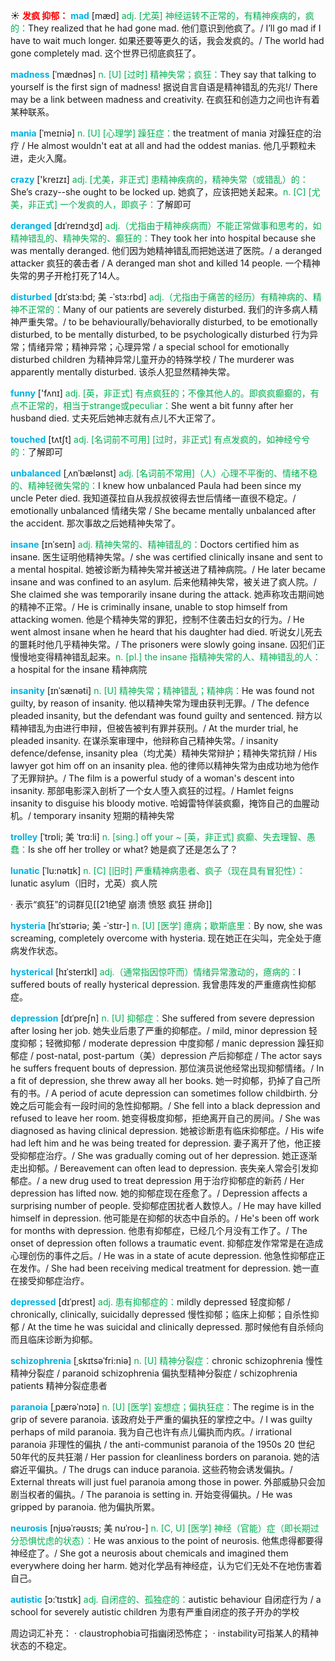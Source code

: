 ☀ <font color="red">**发疯 抑郁：**</font>
<font color="sky blue">**mad**</font> [mæd] 
<font color="#00b050">adj. [尤英] 神经运转不正常的，有精神疾病的，疯的：</font>They realized that he had gone mad. 他们意识到他疯了。/ I’ll go mad if I have to wait much longer. 如果还要等更久的话，我会发疯的。/ The world had gone completely mad. 这个世界已彻底疯狂了。
           
<font color="sky blue">**madness**</font> [ˈmædnəs]
<font color="#00b050">n. [U] [过时] 精神失常；疯狂：</font>They say that talking to yourself is the first sign of madness! 据说自言自语是精神错乱的先兆!/ There may be a link between madness and creativity. 在疯狂和创造力之间也许有着某种联系。
           
<font color="sky blue">**mania**</font> [ˈmeɪniə]
<font color="#00b050">n. [U] [心理学] 躁狂症：</font>the treatment of mania 对躁狂症的治疗 / He almost wouldn't eat at all and had the oddest manias. 他几乎颗粒未进，走火入魔。

<font color="sky blue">**crazy**</font> ['kreɪzɪ] 
<font color="#00b050">adj. [尤美，非正式] 患精神疾病的，精神失常（或错乱）的：</font>She’s crazy--she ought to be locked up. 她疯了，应该把她关起来。<font color="#00b050">n. [C] [尤美，非正式] 一个发疯的人，即疯子：</font>了解即可
                      
<font color="sky blue">**deranged**</font> [dɪˈreɪndʒd]
<font color="#00b050">adj.（尤指由于精神疾病而）不能正常做事和思考的，如精神错乱的、精神失常的、癫狂的：</font>They took her into hospital because she was mentally deranged. 他们因为她精神错乱而把她送进了医院。/ a deranged attacker 疯狂的袭击者 / A deranged man shot and killed 14 people. 一个精神失常的男子开枪打死了14人。
           
<font color="sky blue">**disturbed**</font> [dɪˈstɜ:bd; 美 -ˈstɜ:rbd]
<font color="#00b050">adj.（尤指由于痛苦的经历）有精神病的、精神不正常的：</font>Many of our patients are severely disturbed. 我们的许多病人精神严重失常。/ to be behaviourally/behaviorally disturbed, to be emotionally disturbed, to be mentally disturbed, to be psychologically disturbed 行为异常；情绪异常；精神异常；心理异常 / a special school for emotionally disturbed children 为精神异常儿童开办的特殊学校 / The murderer was apparently mentally disturbed. 该杀人犯显然精神失常。

<font color="sky blue">**funny**</font> ['fʌnɪ] 
<font color="#00b050">adj. [英，非正式] 有点疯狂的；不像其他人的。即疯疯癫癫的，有点不正常的，相当于strange或peculiar：</font>She went a bit funny after her husband died. 丈夫死后她神志就有点儿不大正常了。
           
<font color="sky blue">**touched**</font> [tʌtʃt]
<font color="#00b050">adj. [名词前不可用] [过时，非正式] 有点发疯的，如神经兮兮的：</font>了解即可

<font color="sky blue">**unbalanced**</font> [ˌʌnˈbælənst]
<font color="#00b050">adj. [名词前不常用]（人）心理不平衡的、情绪不稳的、精神轻微失常的：</font>I knew how unbalanced Paula had been since my uncle Peter died. 我知道葆拉自从我叔叔彼得去世后情绪一直很不稳定。/ emotionally unbalanced 情绪失常 / She became mentally unbalanced after the accident. 那次事故之后她精神失常了。

<font color="sky blue">**insane**</font> [ɪnˈseɪn]
<font color="#00b050">adj. 精神失常的、精神错乱的：</font>Doctors certified him as insane. 医生证明他精神失常。/ she was certified clinically insane and sent to a mental hospital. 她被诊断为精神失常并被送进了精神病院。/ He later became insane and was confined to an asylum. 后来他精神失常，被关进了疯人院。/ She claimed she was temporarily insane during the attack. 她声称攻击期间她的精神不正常。/ He is criminally insane, unable to stop himself from attacking women. 他是个精神失常的罪犯，控制不住袭击妇女的行为。/ He went almost insane when he heard that his daughter had died. 听说女儿死去的噩耗时他几乎精神失常。/ The prisoners were slowly going insane. 囚犯们正慢慢地变得精神错乱起来。<font color="#00b050">n. [pl.] the insane 指精神失常的人、精神错乱的人：</font>a hospital for the insane 精神病院
                      
<font color="sky blue">**insanity**</font> [ɪnˈsænəti]
<font color="#00b050">n. [U] 精神失常；精神错乱；精神病：</font>He was found not guilty, by reason of insanity. 他以精神失常为理由获判无罪。/ The defence pleaded insanity, but the defendant was found guilty and sentenced. 辩方以精神错乱为由进行申辩，但被告被判有罪并获刑。/ At the murder trial, he pleaded insanity. 在谋杀案审理中，他辩称自己精神失常。/ insanity defence/defense, insanity plea（均尤美）精神失常辩护；精神失常抗辩 / His lawyer got him off on an insanity plea. 他的律师以精神失常为由成功地为他作了无罪辩护。/ The film is a powerful study of a woman's descent into insanity. 那部电影深入剖析了一个女人堕入疯狂的过程。/ Hamlet feigns insanity to disguise his bloody motive. 哈姆雷特佯装疯癫，掩饰自己的血腥动机。/ temporary insanity 短期的精神失常

<font color="sky blue">**trolley**</font> [ˈtrɒli; 美 ˈtrɑ:li]
<font color="#00b050">n. [sing.] off your ~ [英，非正式] 疯癫、失去理智、愚蠢：</font>Is she off her trolley or what? 她是疯了还是怎么了？

<font color="sky blue">**lunatic**</font> [ˈlu:nətɪk]
<font color="#00b050">n. [C] [旧时] 严重精神病患者、疯子（现在具有冒犯性）：</font>lunatic asylum（旧时，尤英）疯人院

· 表示“疯狂”的词群见[[21绝望 崩溃 愤怒 疯狂 拼命]]
                      
<font color="sky blue">**hysteria**</font> [hɪˈstɪəriə; 美 -ˈstɪr-]
<font color="#00b050">n. [U] [医学] 癔病；歇斯底里：</font>By now, she was screaming, completely overcome with hysteria. 现在她正在尖叫，完全处于癔病发作状态。
 
<font color="sky blue">**hysterical**</font> [hɪˈsterɪkl]
<font color="#00b050">adj.（通常指因惊吓而）情绪异常激动的，癔病的：</font>I suffered bouts of really hysterical depression. 我曾患阵发的严重癔病性抑郁症。

<font color="sky blue">**depression**</font> [dɪˈpreʃn]
<font color="#00b050">n. [U] 抑郁症：</font>She suffered from severe depression after losing her job. 她失业后患了严重的抑郁症。/ mild, minor depression 轻度抑郁；轻微抑郁 / moderate depression 中度抑郁 / manic depression 躁狂抑郁症 / post-natal, post-partum（美）depression 产后抑郁症 / The actor says he suffers frequent bouts of depression. 那位演员说他经常出现抑郁情绪。/ In a fit of depression, she threw away all her books. 她一时抑郁，扔掉了自己所有的书。/ A period of acute depression can sometimes follow childbirth. 分娩之后可能会有一段时间的急性抑郁期。/ She fell into a black depression and refused to leave her room. 她变得极度抑郁，拒绝离开自己的房间。/ She was diagnosed as having clinical depression. 她被诊断患有临床抑郁症。/ His wife had left him and he was being treated for depression. 妻子离开了他，他正接受抑郁症治疗。/ She was gradually coming out of her depression. 她正逐渐走出抑郁。/ Bereavement can often lead to depression. 丧失亲人常会引发抑郁症。/ a new drug used to treat depression 用于治疗抑郁症的新药 / Her depression has lifted now. 她的抑郁症现在痊愈了。/ Depression affects a surprising number of people. 受抑郁症困扰者人数惊人。/ He may have killed himself in depression. 他可能是在抑郁的状态中自杀的。/ He's been off work for months with depression. 他患有抑郁症，已经几个月没有工作了。/ The onset of depression often follows a traumatic event. 抑郁症发作常常是在造成心理创伤的事件之后。/ He was in a state of acute depression. 他急性抑郁症正在发作。/ She had been receiving medical treatment for depression. 她一直在接受抑郁症治疗。
           
<font color="sky blue">**depressed**</font> [dɪˈprest]
<font color="#00b050">adj. 患有抑郁症的：</font>mildly depressed 轻度抑郁 / chronically, clinically, suicidally depressed 慢性抑郁；临床上抑郁；自杀性抑郁 / At the time he was suicidal and clinically depressed. 那时候他有自杀倾向而且临床诊断为抑郁。           

<font color="sky blue">**schizophrenia**</font> [ˌskɪtsəˈfri:niə]
<font color="#00b050">n. [U] 精神分裂症：</font>chronic schizophrenia 慢性精神分裂症 / paranoid schizophrenia 偏执型精神分裂症 / schizophrenia patients 精神分裂症患者
           
<font color="sky blue">**paranoia**</font> [ˌpærəˈnɔɪə]
<font color="#00b050">n. [U] [医学] 妄想症；偏执狂症：</font>The regime is in the grip of severe paranoia. 该政府处于严重的偏执狂的掌控之中。/ I was guilty perhaps of mild paranoia. 我为自己也许有点儿偏执而内疚。/ irrational paranoia 非理性的偏执 / the anti-communist paranoia of the 1950s 20 世纪 50年代的反共狂潮 / Her passion for cleanliness borders on paranoia. 她的洁癖近平偏执。/ The drugs can induce paranoia. 这些药物会诱发偏执。/ External threats will just fuel paranoia among those in power. 外部威胁只会加剧当权者的偏执。/ The paranoia is setting in. 开始变得偏执。/ He was gripped by paranoia. 他为偏执所累。
          
<font color="sky blue">**neurosis**</font> [njʊəˈrəʊsɪs; 美 nʊˈroʊ-]
<font color="#00b050">n. [C, U] [医学] 神经（官能）症（即长期过分恐惧忧虑的状态）：</font>He was anxious to the point of neurosis. 他焦虑得都要得神经症了。/ She got a neurosis about chemicals and imagined them everywhere doing her harm. 她对化学品有神经症，认为它们无处不在地伤害着自己。
           
<font color="sky blue">**autistic**</font> [ɔ:ˈtɪstɪk]
<font color="#00b050">adj. 自闭症的、孤独症的：</font>autistic behaviour 自闭症行为 / a school for severely autistic children 为患有严重自闭症的孩子开办的学校

周边词汇补充：
· claustrophobia可指幽闭恐怖症；
· instability可指某人的精神状态的不稳定。

